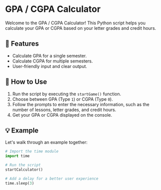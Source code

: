 # GPA / CGPA Calculator

Welcome to the GPA / CGPA Calculator! This Python script helps you calculate your GPA or CGPA based on your letter grades and credit hours.

## 🚀 Features

- Calculate GPA for a single semester.
- Calculate CGPA for multiple semesters.
- User-friendly input and clear output.

## 🎯 How to Use

1. Run the script by executing the `startGame()` function.
2. Choose between GPA (Type `1`) or CGPA (Type `0`).
3. Follow the prompts to enter the necessary information, such as the number of lessons, letter grades, and credit hours.
4. Get your GPA or CGPA displayed on the console.

## 💡 Example

Let's walk through an example together:

```python
# Import the time module
import time

# Run the script
startCalculator()

# Add a delay for a better user experience
time.sleep(3)
